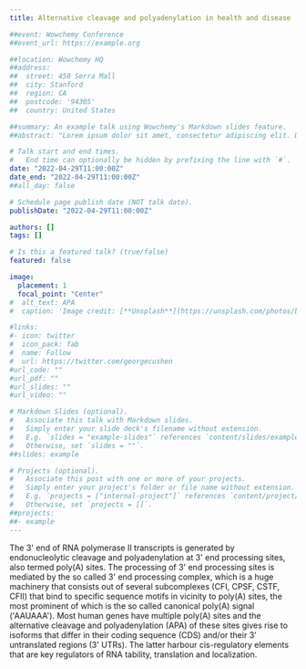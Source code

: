```yaml
---
title: Alternative cleavage and polyadenylation in health and disease

##event: Wowchemy Conference
##event_url: https://example.org

##location: Wowchemy HQ
##address:
##  street: 450 Serra Mall
##  city: Stanford
##  region: CA
##  postcode: '94305'
##  country: United States

##summary: An example talk using Wowchemy's Markdown slides feature.
##abstract: "Lorem ipsum dolor sit amet, consectetur adipiscing elit. Duis posuere tellusac convallis placerat. Proin tincidunt magna sed ex sollicitudin condimentum. Sed ac faucibus dolor, scelerisque sollicitudin nisi. Cras purus urna, suscipit quis sapien eu, pulvinar tempor diam."

# Talk start and end times.
#   End time can optionally be hidden by prefixing the line with `#`.
date: "2022-04-29T11:00:00Z"
date_end: "2022-04-29T11:00:00Z"
##all_day: false

# Schedule page publish date (NOT talk date).
publishDate: "2022-04-29T11:00:00Z"

authors: []
tags: []

# Is this a featured talk? (true/false)
featured: false

image:
  placement: 1
  focal_point: "Center"
#  alt_text: APA
#  caption: 'Image credit: [**Unsplash**](https://unsplash.com/photos/bzdhc5b3Bxs)'

#links:
#- icon: twitter
#  icon_pack: fab
#  name: Follow
#  url: https://twitter.com/georgecushen
#url_code: ""
#url_pdf: ""
#url_slides: ""
#url_video: ""

# Markdown Slides (optional).
#   Associate this talk with Markdown slides.
#   Simply enter your slide deck's filename without extension.
#   E.g. `slides = "example-slides"` references `content/slides/example-slides.md`.
#   Otherwise, set `slides = ""`.
##slides: example

# Projects (optional).
#   Associate this post with one or more of your projects.
#   Simply enter your project's folder or file name without extension.
#   E.g. `projects = ["internal-project"]` references `content/project/deep-learning/index.md`.
#   Otherwise, set `projects = []`.
##projects:
##- example
---
```


The 3' end of RNA polymerase II transcripts is generated by endonucleolytic cleavage and polyadenylation at 3' end processing sites, also termed poly(A) sites. The processing of 3' end processing sites is mediated by the so called 3' end processing complex, which is a huge machinery that consists out of several subcomplexes (CFI, CPSF, CSTF, CFII) that bind to specific sequence motifs in vicinity to poly(A) sites, the most prominent of which is the so called canonical poly(A) signal ('AAUAAA'). Most human genes have multiple poly(A) sites and the alternative cleavage and polyadenylation (APA) of these sites gives rise to isoforms that differ in their coding sequence (CDS) and/or their 3' untranslated regions (3' UTRs). The latter harbour cis-regulatory elements that are key regulators of RNA tability, translation and localization.



